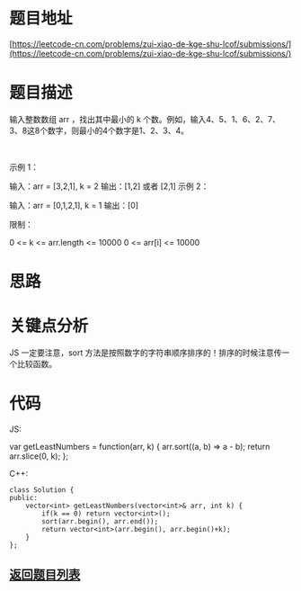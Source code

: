 # 题目地址

[https://leetcode-cn.com/problems/zui-xiao-de-kge-shu-lcof/submissions/](https://leetcode-cn.com/problems/zui-xiao-de-kge-shu-lcof/submissions/)

# 题目描述
输入整数数组 arr ，找出其中最小的 k 个数。例如，输入4、5、1、6、2、7、3、8这8个数字，则最小的4个数字是1、2、3、4。

 

示例 1：

输入：arr = [3,2,1], k = 2
输出：[1,2] 或者 [2,1]
示例 2：

输入：arr = [0,1,2,1], k = 1
输出：[0]
 

限制：

0 <= k <= arr.length <= 10000
0 <= arr[i] <= 10000

# 思路

# 关键点分析
JS 一定要注意，sort 方法是按照数字的字符串顺序排序的！排序的时候注意传一个比较函数。
# 代码
JS:

var getLeastNumbers = function(arr, k) {
    arr.sort((a, b) => a - b);
    return arr.slice(0, k);
};

C++:

    class Solution {
    public:
        vector<int> getLeastNumbers(vector<int>& arr, int k) {
            if(k == 0) return vector<int>();
            sort(arr.begin(), arr.end());
            return vector<int>(arr.begin(), arr.begin()+k);
        }
    };
## [返回题目列表](../../README.md)